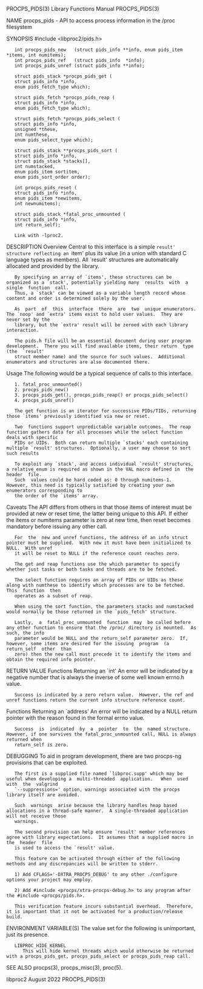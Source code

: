 PROCPS_PIDS(3)							   Library Functions Manual							PROCPS_PIDS(3)

NAME
       procps_pids - API to access process information in the /proc filesystem

SYNOPSIS
       #include <libproc2/pids.h>

       int procps_pids_new   (struct pids_info **info, enum pids_item *items, int numitems);
       int procps_pids_ref   (struct pids_info	*info);
       int procps_pids_unref (struct pids_info **info);

       struct pids_stack *procps_pids_get (
	   struct pids_info *info,
	   enum pids_fetch_type which);

       struct pids_fetch *procps_pids_reap (
	   struct pids_info *info,
	   enum pids_fetch_type which);

       struct pids_fetch *procps_pids_select (
	   struct pids_info *info,
	   unsigned *these,
	   int numthese,
	   enum pids_select_type which);

       struct pids_stack **procps_pids_sort (
	   struct pids_info *info,
	   struct pids_stack *stacks[],
	   int numstacked,
	   enum pids_item sortitem,
	   enum pids_sort_order order);

       int procps_pids_reset (
	   struct pids_info *info,
	   enum pids_item *newitems,
	   int newnumitems);

       struct pids_stack *fatal_proc_unmounted (
	   struct pids_info *info,
	   int return_self);

       Link with -lproc2.

DESCRIPTION
   Overview
       Central	to  this  interface is a simple `result' structure reflecting an `item' plus its value (in a union with standard C language types as members).
       All `result' structures are automatically allocated and provided by the library.

       By specifying an array of `items', these structures can be organized as a `stack', potentially yielding many  results  with  a  single  function	 call.
       Thus, a `stack' can be viewed as a variable length record whose content and order is determined solely by the user.

       As  part	 of  this  interface  there  are  two  unique enumerators.  The `noop' and `extra' items exist to hold user values.  They are never set by the
       library, but the `extra' result will be zeroed with each library interaction.

       The pids.h file will be an essential document during user program development.  There you will find available items, their return  type	(the  `result'
       struct member name) and the source for such values.  Additional enumerators and structures are also documented there.

   Usage
       The following would be a typical sequence of calls to this interface.

       1. fatal_proc_unmounted()
       2. procps_pids_new()
       3. procps_pids_get(), procps_pids_reap() or procps_pids_select()
       4. procps_pids_unref()

       The get function is an iterator for successive PIDs/TIDs, returning those `items' previously identified via new or reset.

       Two  functions support unpredictable variable outcomes.	The reap function gathers data for all processes while the select function deals with specific
       PIDs or UIDs.  Both can return multiple `stacks' each containing multiple `result' structures.  Optionally, a user may choose to sort such results

       To exploit any `stack', and access individual `result' structures, a relative_enum is required as shown in the VAL macro defined in  the	 header	 file.
       Such  values could be hard coded as: 0 through numitems-1.  However, this need is typically satisfied by creating your own enumerators corresponding to
       the order of the `items' array.

   Caveats
       The <pids> API differs from others in that those items of interest must be provided at new or reset time, the latter being  unique  to  this  API.   If
       either the items or numitems parameter is zero at new time, then reset becomes mandatory before issuing any other call.

       For  the	 new and unref functions, the address of an info struct pointer must be supplied.  With new it must have been initialized to NULL.  With unref
       it will be reset to NULL if the reference count reaches zero.

       The get and reap functions use the which parameter to specify whether just tasks or both tasks and threads are to be fetched.

       The select function requires an array of PIDs or UIDs as these along with numthese to identify which processes are to be fetched.  This	function  then
       operates as a subset of reap.

       When using the sort function, the parameters stacks and numstacked would normally be those returned in the `pids_fetch' structure.

       Lastly,	a  fatal_proc_unmounted	 function  may	be called before any other function to ensure that the /proc/ directory is mounted.  As such, the info
       parameter would be NULL and the return_self parameter zero.  If, however, some items are desired for the issuing	 program  (a  return_self  other  than
       zero) then the new call must precede it to identify the items and obtain the required info pointer.

RETURN VALUE
   Functions Returning an `int'
       An error will be indicated by a negative number that is always the inverse of some well known errno.h value.

       Success is indicated by a zero return value.  However, the ref and unref functions return the current info structure reference count.

   Functions Returning an `address'
       An error will be indicated by a NULL return pointer with the reason found in the formal errno value.

       Success	is  indicated  by  a  pointer  to  the	named structure.  However, if one survives the fatal_proc_unmounted call, NULL is always returned when
       return_self is zero.

DEBUGGING
       To aid in program development, there are two procps-ng provisions that can be exploited.

       The first is a supplied file named `libproc.supp' which may be useful when developing a	multi-threaded	application.   When  used  with	 the  valgrind
       `--suppressions=' option, warnings associated with the procps library itself are avoided.

       Such  warnings  arise because the library handles heap based allocations in a thread-safe manner.  A single-threaded application will not receive those
       warnings.

       The second provision can help ensure `result' member references agree with library expectations.	 It assumes that a supplied macro in the  header  file
       is used to access the `result' value.

       This feature can be activated through either of the following methods and any discrepancies will be written to stderr.

       1) Add CFLAGS='-DXTRA_PROCPS_DEBUG' to any other ./configure options your project may employ.

       2) Add #include <procps/xtra-procps-debug.h> to any program after the #include <procps/pids.h>.

       This verification feature incurs substantial overhead.  Therefore, it is important that it not be activated for a production/release build.

ENVIRONMENT VARIABLE(S)
       The value set for the following is unimportant, just its presence.

       LIBPROC_HIDE_KERNEL
	      This will hide kernel threads which would otherwise be returned with a procps_pids_get, procps_pids_select or procps_pids_reap call.

SEE ALSO
       procps(3), procps_misc(3), proc(5).

libproc2								  August 2022								PROCPS_PIDS(3)
